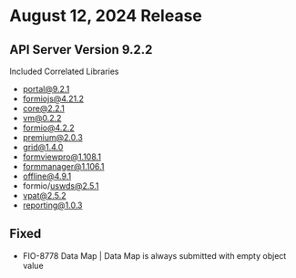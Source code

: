 # August 12, 2024 Release
## API Server Version 9.2.2
Included Correlated Libraries
* portal@9.2.1
* formiojs@4.21.2
* core@2.2.1
* vm@0.2.2
* formio@4.2.2
* premium@2.0.3
* grid@1.4.0
* formviewpro@1.108.1
* formmanager@1.106.1
* offline@4.9.1
* formio/uswds@2.5.1
* vpat@2.5.2
* reporting@1.0.3
## Fixed
* FIO-8778 Data Map | Data Map is always submitted with empty object value